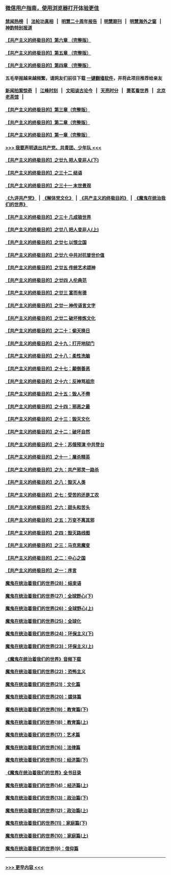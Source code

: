 ### [微信用户指南，使用浏览器打开体验更佳](https://github.com/gfw-breaker/banned-news1/blob/master/indexes/wechat-guide.md?t=0)
#### [禁闻热榜](热点新闻.md?t=0)  &nbsp;&nbsp;|&nbsp;&nbsp; [法轮功真相](https://github.com/gfw-breaker/truth/blob/master/README.md?t=0) &nbsp;&nbsp;|&nbsp;&nbsp; [明慧二十周年报告](https://github.com/gfw-breaker/mh-reports/blob/master/README.md?t=0) &nbsp;&nbsp;|&nbsp;&nbsp;[明慧期刊](https://github.com/gfw-breaker/mh-qikan) &nbsp;&nbsp;|&nbsp;&nbsp; [明慧海外之窗](https://github.com/gfw-breaker/mh-news/blob/master/README.md?t=0) &nbsp;&nbsp;|&nbsp;&nbsp; [神韵特别报道](https://github.com/gfw-breaker/mh-news/blob/master/shenyun.md?t=0)
#### [【共产主义的终极目的】第六章 （完整版）](../pages/nsc422/n11428913.md?t=02041133) 
#### [【共产主义的终极目的】第五章 （完整版）](../pages/nsc422/n11428912.md?t=02041133) 
#### [【共产主义的终极目的】第四章 （完整版）](../pages/nsc422/n11428907.md?t=02041133) 
#### 五毛举报越来越频繁，请网友们前往下载 [一键翻墙软件](https://github.com/gfw-breaker/ssr-accounts)，并将此项目推荐给亲友
#### [新闻拍案惊奇](https://github.com/gfw-breaker/banned-news1/blob/master/pages/link4.md) &nbsp;&nbsp;|&nbsp;&nbsp; [江峰时刻](https://github.com/gfw-breaker/banned-news1/blob/master/pages/link4.md) &nbsp;&nbsp;|&nbsp;&nbsp; [文昭谈古论今](https://github.com/gfw-breaker/banned-news1/blob/master/pages/link4.md) &nbsp;&nbsp;|&nbsp;&nbsp; [天亮时分](https://github.com/gfw-breaker/banned-news1/blob/master/pages/link4.md) &nbsp;&nbsp;|&nbsp;&nbsp; [萧茗看世界](https://github.com/gfw-breaker/banned-news1/blob/master/pages/link4.md) &nbsp;&nbsp;|&nbsp;&nbsp; [北京老茶馆](https://github.com/gfw-breaker/banned-news1/blob/master/pages/link4.md) &nbsp;&nbsp;|&nbsp;&nbsp; 
#### [【共产主义的终极目的】第三章（完整版）](../pages/nsc422/n11428848.md?t=02041133) 
#### [【共产主义的终极目的】第二章（完整版）](../pages/nsc422/n11428831.md?t=02041133) 
#### [【共产主义的终极目的】第一章（完整版）](../pages/nsc422/n11417651.md?t=02041133) 
#### [>>> 我要声明退出共产党、共青团、少年队 <<<](https://github.com/begood0513/goodnews/blob/master/quit/letter.md) 
#### [【共产主义的终极目的】之廿九 把人变非人(下)](../pages/nsc422/n11344140.md?t=02041133) 
#### [【共产主义的终极目的】之三十二 结语](../pages/nsc422/n11360535.md?t=02041133) 
#### [【共产主义的终极目的】之三十一 末世景观](../pages/nsc422/n11351129.md?t=02041133) 
#### [《九评共产党》](https://github.com/begood0513/9ping.md/blob/master/README.md) &nbsp;|&nbsp; [《解体党文化》](../../../../jtdwh.md/blob/master/README.md)  &nbsp;|&nbsp; [《共产主义的终极目的》](../../../../gczydzjmd.md/blob/master/README.md) &nbsp;|&nbsp; [《魔鬼在统治我们的世界》](../../../../mgztzwmdsj.md/blob/master/README.md) 
#### [【共产主义的终极目的】之三十 几成狼世界](../pages/nsc422/n11348280.md?t=02041133) 
#### [【共产主义的终极目的】之廿八 把人变非人(上)](../pages/nsc422/n11340492.md?t=02041133) 
#### [【共产主义的终极目的】之廿七 以恨立国](../pages/nsc422/n11336944.md?t=02041133) 
#### [【共产主义的终极目的】之廿六 中共对抗普世价值](../pages/nsc422/n11324785.md?t=02041133) 
#### [【共产主义的终极目的】之廿五 传统艺术颂神](../pages/nsc422/n11296396.md?t=02041133) 
#### [【共产主义的终极目的】之廿四 人伦典范](../pages/nsc422/n11296397.md?t=02041133) 
#### [【共产主义的终极目的】之廿三 富而有德](../pages/nsc422/n11283598.md?t=02041133) 
#### [【共产主义的终极目的】之廿一 神传语言文字](../pages/nsc422/n11263265.md?t=02041133) 
#### [【共产主义的终极目的】之廿二 破坏修炼文化](../pages/nsc422/n11245728.md?t=02041133) 
#### [【共产主义的终极目的】之二十：偷天换日](../pages/nsc422/n11238846.md?t=02041133) 
#### [【共产主义的终极目的】之十九：打开地狱门](../pages/nsc422/n11206376.md?t=02041133) 
#### [【共产主义的终极目的】之十八：柔性洗脑](../pages/nsc422/n11199994.md?t=02041133) 
#### [【共产主义的终极目的】之十七：颠倒善恶](../pages/nsc422/n11179782.md?t=02041133) 
#### [【共产主义的终极目的】之十六：反神骂祖宗](../pages/nsc422/n11166798.md?t=02041133) 
#### [【共产主义的终极目的】之十五：毁人不倦](../pages/nsc422/n11166792.md?t=02041133) 
#### [【共产主义的终极目的】之十四：邪恶之最](../pages/nsc422/n11150249.md?t=02041133) 
#### [【共产主义的终极目的】之十三：毁灭文化](../pages/nsc422/n11135227.md?t=02041133) 
#### [【共产主义的终极目的】之十二：破坏自然](../pages/nsc422/n11135214.md?t=02041133) 
#### [【共产主义的终极目的】之十：苏俄预演 中共登台](../pages/nsc422/n11118424.md?t=02041133) 
#### [【共产主义的终极目的】之十一：屠杀精英](../pages/nsc422/n11118442.md?t=02041133) 
#### [【共产主义的终极目的】之九：共产邪灵一路杀](../pages/nsc422/n11114139.md?t=02041133) 
#### [【共产主义的终极目的】之八：毁灭人类](../pages/nsc422/n11108503.md?t=02041133) 
#### [【共产主义的终极目的】之七：受苦的还是工农](../pages/nsc422/n11101809.md?t=02041133) 
#### [【共产主义的终极目的】之六：甜头和苦头](../pages/nsc422/n11096971.md?t=02041133) 
#### [【共产主义的终极目的】之五：万变不离其邪](../pages/nsc422/n11091285.md?t=02041133) 
#### [【共产主义的终极目的】之四：毁灭路线图](../pages/nsc422/n11086284.md?t=02041133) 
#### [【共产主义的终极目的】之三：马克思魔变](../pages/nsc422/n11061941.md?t=02041133) 
#### [【共产主义的终极目的】之二：中心之国](../pages/nsc422/n11047728.md?t=02041133) 
#### [【共产主义的终极目的】之一：序言](../pages/nsc422/n11086077.md?t=02041133) 
#### [魔鬼在统治着我们的世界(28)：结束语](../pages/nsc422/n10936246.md?t=02041133) 
#### [魔鬼在统治着我们的世界(27)：全球野心(下)](../pages/nsc422/n10928319.md?t=02041133) 
#### [魔鬼在统治着我们的世界(26)：全球野心(上)](../pages/nsc422/n10900318.md?t=02041133) 
#### [魔鬼在统治着我们的世界(25)：全球化](../pages/nsc422/n10788205.md?t=02041133) 
#### [魔鬼在统治着我们的世界(24)：环保主义(下)](../pages/nsc422/n10695307.md?t=02041133) 
#### [魔鬼在统治着我们的世界(23)：环保主义(上)](../pages/nsc422/n10688613.md?t=02041133) 
#### [《魔鬼在统治着我们的世界》音频下载](../pages/nsc422/n10635553.md?t=02041133) 
#### [魔鬼在统治着我们的世界(22)：恐怖主义](../pages/nsc422/n10614727.md?t=02041133) 
#### [魔鬼在统治着我们的世界(21)：文化篇](../pages/nsc422/n10597706.md?t=02041133) 
#### [魔鬼在统治着我们的世界(20)：媒体篇](../pages/nsc422/n10586579.md?t=02041133) 
#### [魔鬼在统治着我们的世界(19)：教育篇(下)](../pages/nsc422/n10564808.md?t=02041133) 
#### [魔鬼在统治着我们的世界(18)：教育篇(上)](../pages/nsc422/n10526970.md?t=02041133) 
#### [魔鬼在统治着我们的世界(17)：艺术篇](../pages/nsc422/n10499093.md?t=02041133) 
#### [魔鬼在统治着我们的世界(16)：法律篇](../pages/nsc422/n10485969.md?t=02041133) 
#### [魔鬼在统治着我们的世界(15)：经济篇(下)](../pages/nsc422/n10469975.md?t=02041133) 
#### [《魔鬼在统治着我们的世界》全书目录](../pages/nsc422/n10464261.md?t=02041133) 
#### [魔鬼在统治着我们的世界(14)：经济篇(上)](../pages/nsc422/n10457370.md?t=02041133) 
#### [魔鬼在统治着我们的世界(13)：政治篇(下)](../pages/nsc422/n10448270.md?t=02041133) 
#### [魔鬼在统治着我们的世界(12)：政治篇(上)](../pages/nsc422/n10444576.md?t=02041133) 
#### [魔鬼在统治着我们的世界(11)：家庭篇(下)](../pages/nsc422/n10440961.md?t=02041133) 
#### [魔鬼在统治着我们的世界(10)：家庭篇(上)](../pages/nsc422/n10435448.md?t=02041133) 
#### [魔鬼在统治着我们的世界(9)：信仰篇](../pages/nsc422/n10432159.md?t=02041133) 

----
#### [ >>> 更早内容 <<< ](../indexes/nsc422-earlier.md)
